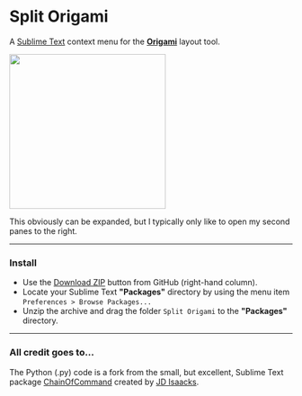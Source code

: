 # Split Origami

A [Sublime Text](http://www.sublimetext.com) context menu for the **[Origami](https://packagecontrol.io/packages/Origami)** layout tool.
	

<img src="https://s3.amazonaws.com/yonnetti-sublime/split-origami/context-menu.png" width="278" height="275">

This obviously can be expanded, but I typically only like to open my second panes to the right.

---

### Install

* Use the [Download ZIP]() button from GitHub (right-hand column).
* Locate your Sublime Text **"Packages"** directory by using the menu item `Preferences > Browse Packages...`
* Unzip the archive and drag the folder `Split Origami` to the **"Packages"** directory.

---

### All credit goes to...

The Python (.py) code is a fork from the small, but excellent, Sublime Text package [ChainOfCommand](https://github.com/jisaacks/ChainOfCommand) created by [JD Isaacks](https://github.com/jisaacks).